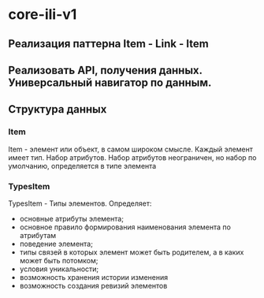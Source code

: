 # core-ili-v1

## Реализация паттерна Item - Link - Item

## Реализовать API, получения данных. Универсальный навигатор по данным.

## Структура данных

### Item

Item - элемент или объект, в самом широком смысле. Каждый элемент имеет тип. Набор атрибутов. Набор атрибутов неограничен, но набор по умолчанию, определяется в типе элемента

### TypesItem

TypesItem - Типы элементов. Определяет:
* основные атрибуты элемента;
* основное правило формирования наименования элемента по атрибутам
* поведение элемента;
* типы связей в которых элемент может быть родителем, а в каких может быть потомком;
* условия уникальности;
* возможность хранения истории изменения
* возможность создания ревизий элементов



